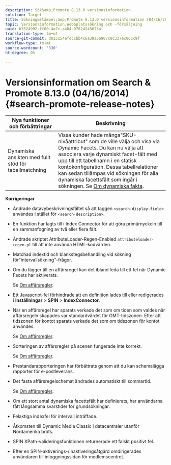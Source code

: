 ```yaml
---
description: Sök&amp;Promote 8.13.0 versionsinformation.
solution: Target
title: Sökning&stämpel;amp;Promote 8.13.0 versionsinformation (04/16/2014)
topic: Versionsinformation,Webbplatssökning och -försäljning
uuid: b3524992-ff00-4a7c-a404-078242456734
translation-type: tm+mt
source-git-commit: d015154efdccbb4c6a39a56907c0c337ec065c9f
workflow-type: tm+mt
source-wordcount: '330'
ht-degree: 0%

---
```



# Versionsinformation om Search &amp; Promote 8.13.0 (04/16/2014){#search-promote-release-notes}

| Nya funktioner och förbättringar | Beskrivning |
|----------------------------------------------|---------------------------------------------------------------------------------------------------------------------------------------------------------------------------------------------------------------------------------------------------------------------------------------------------------------------------------------------------------------------------------------------|
| Dynamiska ansikten med fullt stöd för tabellmatchning | Vissa kunder hade många&quot;SKU-nivåattribut&quot; som de ville välja och visa via Dynamic Facets. Du kan nu välja att associera varje dynamiskt facet-fält med upp till ett tabellnamn i en statisk kontokonfiguration. Dessa tabellrelationer kan sedan tillämpas vid sökningen för alla dynamiska facettsfält som ingår i sökningen. Se [Om dynamiska fakta](../c-about-design-menu/c-about-dynamic-facets.md#concept_E65A70C9C2E04804BF24FBE1B3CAD899). |

**Korrigeringar**

* Ändrade datavybeskrivningsfältet så att taggen `<search-display-field>` användes i stället för `<search-description>`.
* En funktion har lagts till i Index Connector för att göra primärnyckeln till en sammanfogning av två eller flera fält.
* Ändrade skriptet AttributeLoader-Regen-Enabled `attributeloader-regen.pl` till att inte använda HTML-kodvärden.
* Matchad indextid och blankstegsbehandling vid sökning för&quot;intervallsökning&quot;-frågor.
* Om du lägger till en affärsregel kan det ibland leda till ett fel när Dynamic Facets har aktiverats.

   Se [Om affärsregler](../c-about-rules-menu/c-about-business-rules.md#concept_2A93D76216754D3D8412CDEA00BD26BD).

* Ett Javascript-fel förhindrade att en definition lades till eller redigerades i **Inställningar** > **SPIN** > **IndexConnector**.
* När en affärsregel har sparats verkade det som om tiden som valdes när affärsregeln skapades var standardvärdet för GMT-tidszonen. Efter att tidszonen för kontot sparats verkade det som om tidszonen för kontot användes.

   Se [Om affärsregler](../c-about-rules-menu/c-about-business-rules.md#concept_2A93D76216754D3D8412CDEA00BD26BD).

* Sorteringen av affärsregler på scenen fungerade inte korrekt.

   Se [Om affärsregler](../c-about-rules-menu/c-about-business-rules.md#concept_2A93D76216754D3D8412CDEA00BD26BD).

* Prestandarapporteringen har förbättrats genom att du kan schemalägga rapporter för e-postleverans.
* Det fasta affärsregelschemat ändrades automatiskt till sommartid.

   Se [Om affärsregler](../c-about-rules-menu/c-about-business-rules.md#concept_2A93D76216754D3D8412CDEA00BD26BD).

* Om ett stort antal dynamiska facettsfält har definierats, har användarna fått långsamma svarstider för grundsökningar.
* Felaktiga indexfel för intervall inträffade.
* Åtkomsten till Dynamic Media Classic i datacentraler utanför Nordamerika bröts.
* SPIN XPath-valideringsfunktionen returnerade ett falskt positivt fel.

* Efter en SPIN-aktiverings-/inaktiveringsåtgärd omdirigerades användaren till inloggningssidan för medlemscentret.

